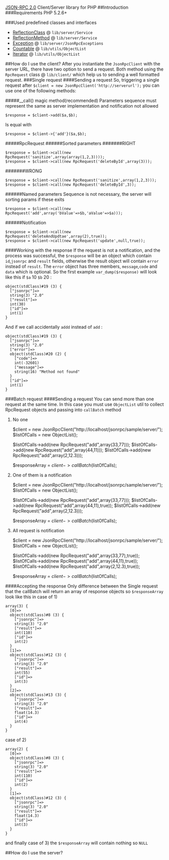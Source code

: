 [﻿JSON-RPC 2.0](http://groups.google.com/group/json-rpc/web/json-rpc-2-0) Client/Server library for PHP
##Introduction
###Requirements
PHP 5.2.6+

###Used predefined classes and interfaces
 - [ReflectionClass](http://www.php.net/manual/en/class.reflectionclass.php) @ `lib/server/Service`
 - [ReflectionMethod](http://www.php.net/manual/en/class.reflectionmethod.php) @ `lib/server/Service`
 - [Exception](http://www.php.net/manual/en/class.exception.php) @ `lib/server/JsonRpcExceptions`
 - [Countable](http://www.php.net/manual/en/class.countable.php) @ `lib/utils/ObjectList` 
 - [Iterator](http://www.php.net/manual/en/class.iterator.php) @ `lib/utils/ObjectList`

##How do I use the client?
After you instantiate the `JsonRpcClient` with the server URL, there have two option to send a request. Both method using the `RpcRequest` class @ `lib/client/` which help us to sending a well formatted request.
###Single request
####Sending a request
So, triggering a single request after `$client = new JsonRpcClient('http://serverurl');` you can use one of the following methods:


#####__call() magic method(recommended)
Parameters sequence must represent the same as server implementation and notification not allowed

    $response = $client->add($a,$b);

Is equal with

    $response = $client->{'add'}($a,$b);

#####RpcRequest
######Sorted parameters
#######RIGHT

    $response = $client->call(new RpcRequest('sanitize',array(array(1,2,3))));
    $response = $client->call(new RpcRequest('deleteById',array(3)));

#######WRONG

    $response = $client->call(new RpcRequest('sanitize',array(1,2,3)));
    $response = $client->call(new RpcRequest('deleteById',3));

######Named parameters
Sequence is not necessary, the server will sorting params if these exits

    $response = $client->call(new RpcRequest('add',array('bValue'=>$b,'aValue'=>$a)));

######Notification

    $response = $client->call(new RpcRequest('deleteAndUpdtae',array(2),true));
    $response = $client->call(new RpcRequest('update',null,true));


####Working with the response
If the request is not a notification, and the process was successful, the `$response` will be an object which contain `id`,`jsonrpc` and `result` fields, otherwise the result object will contain `error` instead of `result`. The `error` object has three members, `message`,`code` and `data` which is optional. So the first example `var_dump($response)` will look like this if `$a` 10 `$b` 20 :

    object(stdClass)#19 (3) {
      ["jsonrpc"]=>
      string(3) "2.0"
      ["result"]=>
      int(30)
      ["id"]=>
      int(1)
    }

And if we call accidentally `addd` instead of `add` :

    object(stdClass)#19 (3) {
      ["jsonrpc"]=>
      string(3) "2.0"
      ["error"]=>
      object(stdClass)#20 (2) {
        ["code"]=>
        int(-32601)
        ["message"]=>
        string(16) "Method not found"
      }
      ["id"]=>
      int(1)
    }

###Batch request
####Sending a request
You can send more than one request at the same time. In this case you must use `ObjectList` util to collect RpcRequest objects and passing into `callBatch` method

1) No one

    $client = new JsonRpcClient("http://localhost/jsonrpc/sample/server/");
    $listOfCalls = new ObjectList();

    $listOfCalls->add(new RpcRequest("add",array(33,77)));
    $listOfCalls->add(new RpcRequest("add",array(44,11)));
    $listOfCalls->add(new RpcRequest("add",array(2,12.3)));

    $responseArray = $client->callBatch($listOfCalls);

2) One of them is a notification

    $client = new JsonRpcClient("http://localhost/jsonrpc/sample/server/");
    $listOfCalls = new ObjectList();

    $listOfCalls->add(new RpcRequest("add",array(33,77)));
    $listOfCalls->add(new RpcRequest("add",array(44,11),true));
    $listOfCalls->add(new RpcRequest("add",array(2,12.3)));

    $responseArray = $client->callBatch($listOfCalls);

3) All request is notification

    $client = new JsonRpcClient("http://localhost/jsonrpc/sample/server/");
    $listOfCalls = new ObjectList();

    $listOfCalls->add(new RpcRequest("add",array(33,77),true));
    $listOfCalls->add(new RpcRequest("add",array(44,11),true));
    $listOfCalls->add(new RpcRequest("add",array(2,12.3),true));

    $responseArray = $client->callBatch($listOfCalls);

####Accepting the response
Only difference between the Single request that the callBatch will return an array of response objects so `$responseArray` look like this in case of 1)

    array(3) {
      [0]=>
      object(stdClass)#8 (3) {
        ["jsonrpc"]=>
        string(3) "2.0"
        ["result"]=>
        int(110)
        ["id"]=>
        int(2)
      }
      [1]=>
      object(stdClass)#12 (3) {
        ["jsonrpc"]=>
        string(3) "2.0"
        ["result"]=>
        int(55)
        ["id"]=>
        int(3)
      }
      [2]=>
      object(stdClass)#13 (3) {
        ["jsonrpc"]=>
        string(3) "2.0"
        ["result"]=>
        float(14.3)
        ["id"]=>
        int(4)
      }
    }

case of 2)

    array(2) {
      [0]=>
      object(stdClass)#8 (3) {
        ["jsonrpc"]=>
        string(3) "2.0"
        ["result"]=>
        int(110)
        ["id"]=>
        int(2)
      }
      [1]=>
      object(stdClass)#12 (3) {
        ["jsonrpc"]=>
        string(3) "2.0"
        ["result"]=>
        float(14.3)
        ["id"]=>
        int(3)
      }
    }

and finally case of 3) the `$responseArray` will contain nothing so `NULL`

##How do I use the server?
